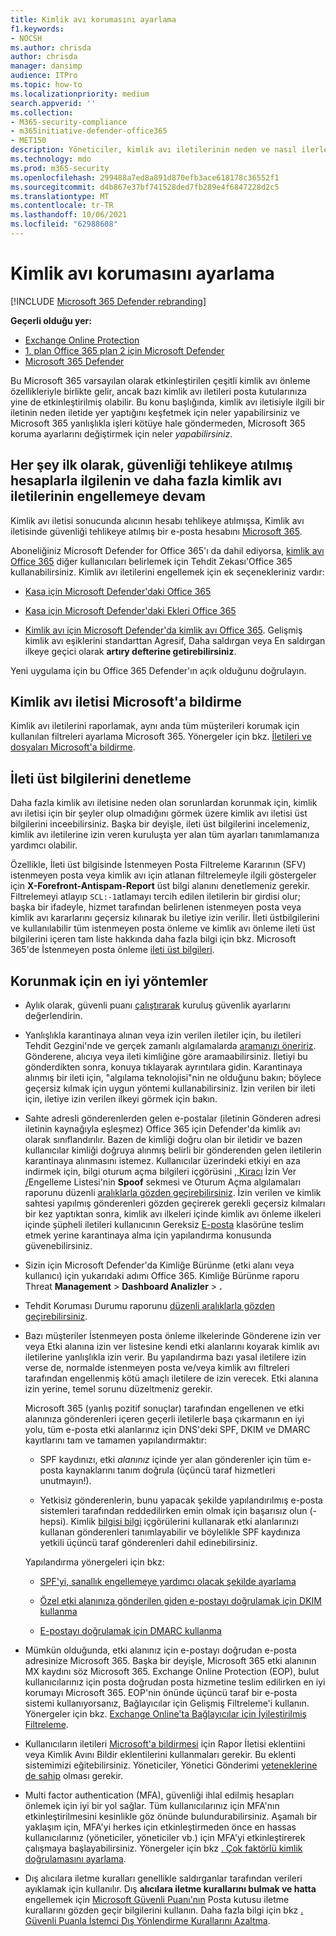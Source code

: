 ```yaml
---
title: Kimlik avı korumasını ayarlama
f1.keywords:
- NOCSH
ms.author: chrisda
author: chrisda
manager: dansimp
audience: ITPro
ms.topic: how-to
ms.localizationpriority: medium
search.appverid: ''
ms.collection:
- M365-security-compliance
- m365initiative-defender-office365
- MET150
description: Yöneticiler, kimlik avı iletilerinin neden ve nasıl ilerler yaptığını Microsoft 365, gelecekte daha fazla kimlik avı iletisine neden olan iletileri önlemek için neleri yapacaklarını öğrenebilir.
ms.technology: mdo
ms.prod: m365-security
ms.openlocfilehash: 299488a7ed8a891d870efb3ace618178c36552f1
ms.sourcegitcommit: d4b867e37bf741528ded7fb289e4f6847228d2c5
ms.translationtype: MT
ms.contentlocale: tr-TR
ms.lasthandoff: 10/06/2021
ms.locfileid: "62988608"
---
```

# <a name="tune-anti-phishing-protection"></a>Kimlik avı korumasını ayarlama

[!INCLUDE [Microsoft 365 Defender rebranding](../includes/microsoft-defender-for-office.md)]

**Geçerli olduğu yer:**
- [Exchange Online Protection](exchange-online-protection-overview.md)
- [1. plan Office 365 plan 2 için Microsoft Defender](defender-for-office-365.md)
- [Microsoft 365 Defender](../defender/microsoft-365-defender.md)

Bu Microsoft 365 varsayılan olarak etkinleştirilen çeşitli kimlik avı önleme özellikleriyle birlikte gelir, ancak bazı kimlik avı iletileri posta kutularınıza yine de etkinleştirilmiş olabilir. Bu konu başlığında, kimlik avı iletisiyle ilgili bir iletinin neden iletide yer yaptığını keşfetmek için neler yapabilirsiniz ve Microsoft 365 yanlışlıkla işleri kötüye hale göndermeden, Microsoft 365 koruma ayarlarını değiştirmek için neler _yapabilirsiniz_.

## <a name="first-things-first-deal-with-any-compromised-accounts-and-make-sure-you-block-any-more-phishing-messages-from-getting-through"></a>Her şey ilk olarak, güvenliği tehlikeye atılmış hesaplarla ilgilenin ve daha fazla kimlik avı iletilerinin engellemeye devam

Kimlik avı iletisi sonucunda alıcının hesabı tehlikeye atılmışsa, Kimlik avı iletisinde güvenliği tehlikeye atılmış bir e-posta hesabını [Microsoft 365](responding-to-a-compromised-email-account.md).

Aboneliğiniz Microsoft Defender for Office 365'ı da dahil ediyorsa, [kimlik avı Office 365](office-365-ti.md) diğer kullanıcıları belirlemek için Tehdit Zekası'Office 365 kullanabilirsiniz. Kimlik avı iletilerini engellemek için ek seçenekleriniz vardır:

- [Kasa için Microsoft Defender'daki Office 365](set-up-safe-links-policies.md)

- [Kasa için Microsoft Defender'daki Ekleri Office 365](set-up-safe-attachments-policies.md)

- [Kimlik avı için Microsoft Defender'da kimlik avı Office 365](configure-mdo-anti-phishing-policies.md). Gelişmiş kimlik avı eşiklerini standarttan Agresif, Daha saldırgan veya En saldırgan ilkeye geçici  olarak **artıry defterine getirebilirsiniz**.

Yeni uygulama için bu Office 365 Defender'ın açık olduğunu doğrulayın.

## <a name="report-the-phishing-message-to-microsoft"></a>Kimlik avı iletisi Microsoft'a bildirme

Kimlik avı iletilerini raporlamak, aynı anda tüm müşterileri korumak için kullanılan filtreleri ayarlama Microsoft 365. Yönergeler için bkz. [İletileri ve dosyaları Microsoft'a bildirme](report-junk-email-messages-to-microsoft.md).

## <a name="inspect-the-message-headers"></a>İleti üst bilgilerini denetleme

Daha fazla kimlik avı iletisine neden olan sorunlardan korunmak için, kimlik avı iletisi için bir şeyler olup olmadığını görmek üzere kimlik avı iletisi üst bilgilerini inceebilirsiniz. Başka bir deyişle, ileti üst bilgilerini incelemeniz, kimlik avı iletilerine izin veren kuruluşta yer alan tüm ayarları tanımlamanıza yardımcı olabilir.

Özellikle, İleti üst bilgisinde İstenmeyen Posta Filtreleme Kararının (SFV) istenmeyen posta veya kimlik avı için atlanan filtrelemeyle ilgili göstergeler için **X-Forefront-Antispam-Report** üst bilgi alanını denetlemeniz gerekir. Filtrelemeyi atlayıp `SCL:-1`atlamayı tercih edilen iletilerin bir girdisi olur; başka bir ifadeyle, hizmet tarafından belirlenen istenmeyen posta veya kimlik avı kararlarını geçersiz kılınarak bu iletiye izin verilir. İleti üstbilgilerini ve kullanılabilir tüm istenmeyen posta önleme ve kimlik avı önleme ileti üst bilgilerini içeren tam liste hakkında daha fazla bilgi için bkz. Microsoft 365'de İstenmeyen posta önleme [ileti üst bilgileri](anti-spam-message-headers.md).

## <a name="best-practices-to-stay-protected"></a>Korunmak için en iyi yöntemler

- Aylık olarak, güvenli puanı [çalıştırarak](../defender/microsoft-secure-score.md) kuruluş güvenlik ayarlarını değerlendirin.

- Yanlışlıkla karantinaya alınan veya izin verilen iletiler için, bu iletileri Tehdit Gezgini'nde ve gerçek zamanlı algılamalarda [aramanızı öneririz](threat-explorer.md). Gönderene, alıcıya veya ileti kimliğine göre aramaabilirsiniz. İletiyi bu gönderdikten sonra, konuya tıklayarak ayrıntılara gidin. Karantinaya alınmış bir ileti için, "algılama teknolojisi"nin ne olduğunu bakın; böylece geçersiz kılmak için uygun yöntemi kullanabilirsiniz. İzin verilen bir ileti için, iletiye izin verilen ilkeyi görmek için bakın.

- Sahte adresli gönderenlerden gelen e-postalar (iletinin Gönderen adresi iletinin kaynağıyla eşleşmez) Office 365 için Defender'da kimlik avı olarak sınıflandırılır. Bazen de kimliği doğru olan bir iletidir ve bazen kullanıcılar kimliği doğruya alınmış belirli bir gönderenden gelen iletilerin karantinaya alınmasını istemez. Kullanıcılar üzerindeki etkiyi en aza indirmek için, bilgi oturum açma bilgileri içgörüsini [, Kiracı](learn-about-spoof-intelligence.md) İzin Ver [/](tenant-allow-block-list.md)Engelleme Listesi'nin **Spoof** sekmesi ve Oturum Açma algılamaları raporunu düzenli [aralıklarla gözden geçirebilirsiniz](view-email-security-reports.md#spoof-detections-report). İzin verilen ve kimlik sahtesi yapılmış gönderenleri gözden geçirerek gerekli geçersiz kılmaları bir kez yaptıktan sonra, kimlik avı ilkeleri içinde kimlik avı önleme ilkeleri içinde şüpheli iletileri kullanıcının Gereksiz [E-posta](set-up-anti-phishing-policies.md#spoof-settings) klasörüne teslim etmek yerine karantinaya alma için yapılandırma konusunda güvenebilirsiniz.

- Sizin için Microsoft Defender'da Kimliğe Bürünme (etki alanı veya kullanıcı) için yukarıdaki adımı Office 365. Kimliğe Bürünme raporu Threat **Management** \> **Dashboard Analizler** \> **.**

- Tehdit Koruması Durumu raporunu [düzenli aralıklarla gözden geçirebilirsiniz](view-reports-for-mdo.md#threat-protection-status-report).

- Bazı müşteriler İstenmeyen posta önleme ilkelerinde Gönderene izin ver veya Etki alanına izin ver listesine kendi etki alanlarını koyarak kimlik avı iletilerine yanlışlıkla izin verir. Bu yapılandırma bazı yasal iletilere izin verse de, normalde istenmeyen posta ve/veya kimlik avı filtreleri tarafından engellenmiş kötü amaçlı iletilere de izin verecek. Etki alanına izin yerine, temel sorunu düzeltmeniz gerekir.

  Microsoft 365 (yanlış pozitif sonuçlar) tarafından engellenen ve etki alanınıza gönderenleri içeren geçerli iletilerle başa çıkarmanın en iyi yolu, tüm e-posta etki alanlarınız için DNS'deki SPF, DKIM ve DMARC kayıtlarını tam ve  tamamen yapılandırmaktır:

  - SPF kaydınızı, etki _alanınız_ içinde yer alan gönderenler için tüm e-posta kaynaklarını tanım doğrula (üçüncü taraf hizmetleri unutmayın!).

  - Yetkisiz gönderenlerin, bunu yapacak şekilde yapılandırılmış e-posta sistemleri tarafından reddedilirken emin olmak için başarısız olun (\-hepsi). Kimlik [bilgisi bilgi](learn-about-spoof-intelligence.md) içgörülerini kullanarak etki alanlarınızı kullanan gönderenleri tanımlayabilir ve böylelikle SPF kaydınıza yetkili üçüncü taraf gönderenleri dahil edinebilirsiniz.

  Yapılandırma yönergeleri için bkz:

  - [SPF'yi, sanallık engellemeye yardımcı olacak şekilde ayarlama](set-up-spf-in-office-365-to-help-prevent-spoofing.md)

  - [Özel etki alanınıza gönderilen giden e-postayı doğrulamak için DKIM kullanma](use-dkim-to-validate-outbound-email.md)

  - [E-postayı doğrulamak için DMARC kullanma](use-dmarc-to-validate-email.md)

- Mümkün olduğunda, etki alanınız için e-postayı doğrudan e-posta adresinize Microsoft 365. Başka bir deyişle, Microsoft 365 etki alanının MX kaydını söz Microsoft 365. Exchange Online Protection (EOP), bulut kullanıcılarınız için posta doğrudan posta hizmetine teslim edilirken en iyi korumayı Microsoft 365. EOP'nin önünde üçüncü taraf bir e-posta sistemi kullanıyorsanız, Bağlayıcılar için Gelişmiş Filtreleme'i kullanın. Yönergeler için bkz. [Exchange Online'ta Bağlayıcılar için İyileştirilmiş Filtreleme](/Exchange/mail-flow-best-practices/use-connectors-to-configure-mail-flow/enhanced-filtering-for-connectors).

- Kullanıcıların iletileri [Microsoft'a bildirmesi](enable-the-report-message-add-in.md) için Rapor İletisi [](enable-the-report-phish-add-in.md) eklentiini veya Kimlik Avını Bildir eklentilerini kullanmaları gerekir. Bu eklenti sistemimizi eğitebilirsiniz. Yöneticiler, Yönetici Gönderimi [yeteneklerine de sahip](admin-submission.md) olması gerekir.

- Multi factor authentication (MFA), güvenliği ihlal edilmiş hesapları önlemek için iyi bir yol sağlar. Tüm kullanıcılarınız için MFA'nın etkinleştirilmesini kesinlikle göz önünde bulundurabilirsiniz. Aşamalı bir yaklaşım için, MFA'yi herkes için etkinleştirmeden önce en hassas kullanıcılarınız (yöneticiler, yöneticiler vb.) için MFA'yi etkinleştirerek çalışmaya başlayabilirsiniz. Yönergeler için bkz [. Çok faktörlü kimlik doğrulamasını ayarlama](../../admin/security-and-compliance/set-up-multi-factor-authentication.md).

- Dış alıcılara iletme kuralları genellikle saldırganlar tarafından verileri ayıklamak için kullanılır. Dış **alıcılara iletme kurallarını bulmak ve hatta** engellemek için [Microsoft Güvenli Puanı'nın](../defender/microsoft-secure-score.md) Posta kutusu iletme kurallarını gözden geçir bilgilerini kullanın. Daha fazla bilgi için bkz [. Güvenli Puanla İstemci Dış Yönlendirme Kurallarını Azaltma](/archive/blogs/office365security/mitigating-client-external-forwarding-rules-with-secure-score).
